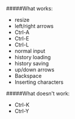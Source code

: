 #####What works:
- resize
- left/right arrows
- Ctrl-A
- Ctrl-E
- Ctrl-L
- normal input
- history loading
- history saving
- up/down arrows
- Backspace
- Inserting characters

#####What doesn't work:
- Ctrl-K
- Ctrl-Y